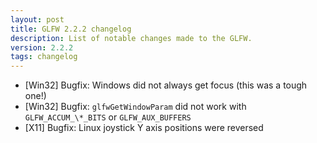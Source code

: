 ```yaml
---
layout: post
title: GLFW 2.2.2 changelog
description: List of notable changes made to the GLFW.
version: 2.2.2
tags: changelog
---
```


- \[Win32\] Bugfix: Windows did not always get focus (this was a tough one!)
- \[Win32\] Bugfix: `glfwGetWindowParam` did not work with `GLFW_ACCUM_\*_BITS`
  or `GLFW_AUX_BUFFERS`
- \[X11\] Bugfix: Linux joystick Y axis positions were reversed
